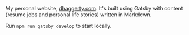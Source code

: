 My personal website, [dhaggerty.com](https://dhaggerty.com). It's built using Gatsby with content (resume jobs and personal life stories) written in Markdown.

Run `npm run gatsby develop` to start locally.
